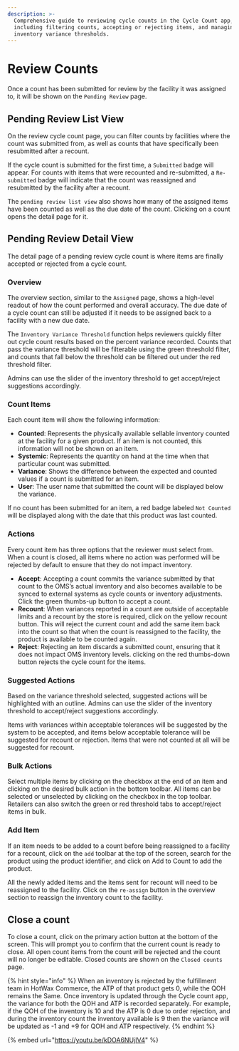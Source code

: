 ```yaml
---
description: >-
  Comprehensive guide to reviewing cycle counts in the Cycle Count app,
  including filtering counts, accepting or rejecting items, and managing
  inventory variance thresholds.
---
```


# Review Counts

Once a count has been submitted for review by the facility it was assigned to, it will be shown on the `Pending Review` page.

## Pending Review List View

On the review cycle count page, you can filter counts by facilities where the count was submitted from, as well as counts that have specifically been resubmitted after a recount.

If the cycle count is submitted for the first time, a `Submitted` badge will appear. For counts with items that were recounted and re-submitted, a `Re-submitted` badge will indicate that the count was reassigned and resubmitted by the facility after a recount.

The `pending review list view` also shows how many of the assigned items have been counted as well as the due date of the count. Clicking on a count opens the detail page for it.

## Pending Review Detail View

The detail page of a pending review cycle count is where items are finally accepted or rejected from a cycle count.

### Overview

The overview section, similar to the `Assigned` page, shows a high-level readout of how the count performed and overall accuracy. The due date of a cycle count can still be adjusted if it needs to be assigned back to a facility with a new due date.

The `Inventory Variance Threshold` function helps reviewers quickly filter out cycle count results based on the percent variance recorded. Counts that pass the variance threshold will be filterable using the green threshold filter, and counts that fall below the threshold can be filtered out under the red threshold filter.

Admins can use the slider of the inventory threshold to get accept/reject suggestions accordingly.

### Count Items

Each count item will show the following information:

* **Counted**: Represents the physically available sellable inventory counted at the facility for a given product. If an item is not counted, this information will not be shown on an item.
* **Systemic**: Represents the quantity on hand at the time when that particular count was submitted.
* **Variance**: Shows the difference between the expected and counted values if a count is submitted for an item.
* **User**: The user name that submitted the count will be displayed below the variance.

If no count has been submitted for an item, a red badge labeled `Not Counted` will be displayed along with the date that this product was last counted.

### Actions

Every count item has three options that the reviewer must select from. When a count is closed, all items where no action was performed will be rejected by default to ensure that they do not impact inventory.

* **Accept**: Accepting a count commits the variance submitted by that count to the OMS’s actual inventory and also becomes available to be synced to external systems as cycle counts or inventory adjustments. Click the green thumbs-up button to accept a count.
* **Recount**: When variances reported in a count are outside of acceptable limits and a recount by the store is required, click on the yellow recount button. This will reject the current count and add the same item back into the count so that when the count is reassigned to the facility, the product is available to be counted again.
* **Reject**: Rejecting an item discards a submitted count, ensuring that it does not impact OMS inventory levels. clicking on the red thumbs-down button rejects the cycle count for the items.

### Suggested Actions

Based on the variance threshold selected, suggested actions will be highlighted with an outline. Admins can use the slider of the inventory threshold to accept/reject suggestions accordingly.

Items with variances within acceptable tolerances will be suggested by the system to be accepted, and items below acceptable tolerance will be suggested for recount or rejection. Items that were not counted at all will be suggested for recount.

### Bulk Actions

Select multiple items by clicking on the checkbox at the end of an item and clicking on the desired bulk action in the bottom toolbar. All items can be selected or unselected by clicking on the checkbox in the top toolbar. Retailers can also switch the green or red threshold tabs to accept/reject items in bulk.

### Add Item

If an item needs to be added to a count before being reassigned to a facility for a recount, click on the `add` toolbar at the top of the screen, search for the product using the product identifier, and click on Add to Count to add the product.

All the newly added items and the items sent for recount will need to be reassigned to the facility. Click on the `re-assign` button in the overview section to reassign the inventory count to the facility.

## Close a count

To close a count, click on the primary action button at the bottom of the screen. This will prompt you to confirm that the current count is ready to close. All open count items from the count will be rejected and the count will no longer be editable. Closed counts are shown on the `Closed counts` page.

{% hint style="info" %}
When an inventory is rejected by the fulfillment team in HotWax Commerce, the ATP of that product gets 0, while the QOH remains the Same. Once inventory is updated through the Cycle count app, the variance for both the QOH and ATP is recorded separately. For example, if the QOH of the inventory is 10 and the ATP is 0 due to order rejection, and during the inventory count the inventory available is 9 then the variance will be updated as -1 and +9 for QOH and ATP respectively.
{% endhint %}

{% embed url="https://youtu.be/kDOA6NUjIV4" %}
